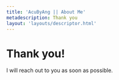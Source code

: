 ```yaml
---
title: 'AcuByAng || About Me'
metadescription: Thank you
layout: 'layouts/descriptor.html'
---
```


# Thank you\!

I will reach out to you as soon as possible.

